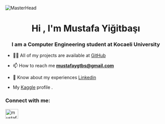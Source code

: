 ![MasterHead](https://www.syncfusion.com/blogs/wp-content/uploads/2020/08/How-to-Migrate-SQL-Server-in-an-ASP.NET-MVC-Application-to-MySQL-and-PostgreSQL.png)

<h1 align="center">Hi , I'm Mustafa Yiğitbaşı</h1>
<h3 align="center">I am a Computer Engineering student at Kocaeli University</h3>



- 👨‍💻 All of my projects are available at [GitHub](https://github.com/Mustafaygtbs?tab=repositories)

- 📫 How to reach me **mustafaygtbs@gmail.com**

- 📄 Know about my experiences [Linkedin](https://www.linkedin.com/in/mustafa-yi%C4%9Fitba%C5%9F%C4%B1/)

- My [Kaggle](https://www.kaggle.com/jesuschrist00) profile .

<h3 align="left">Connect with me:</h3>
<p align="left">
<a href="https://linkedin.com/in/mustafa-yiğitbaşı" target="blank"><img align="center" src="https://raw.githubusercontent.com/rahuldkjain/github-profile-readme-generator/master/src/images/icons/Social/linked-in-alt.svg" alt="mustafa-yiğitbaşı" height="30" width="40" /></a>
</p>







